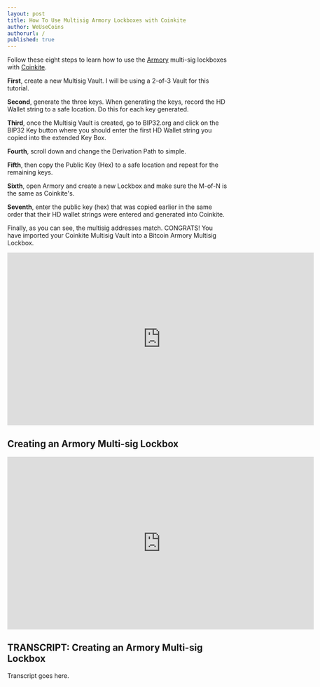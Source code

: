 ```yaml
---
layout: post
title: How To Use Multisig Armory Lockboxes with Coinkite
author: WeUseCoins
authorurl: /
published: true
---
```


<p>Follow these eight steps to learn how to use the <a href="/armory/">Armory</a> multi-sig lockboxes with <a href="/coinkite/">Coinkite</a>.
<p><b>First</b>, create a new Multisig Vault. I will be using a 2-of-3 Vault for this tutorial.
<p><b>Second</b>, generate the three keys. When generating the keys, record the HD Wallet string to a safe location. Do this for each key generated.
<p><b>Third</b>, once the Multisig Vault is created, go to BIP32.org and click on the BIP32 Key button where you should enter the first HD Wallet string you copied into the extended Key Box.
<p><b>Fourth</b>, scroll down and change the Derivation Path to simple.
<p><b>Fifth</b>, then copy the Public Key (Hex) to a safe location and repeat for the remaining keys.
<p><b>Sixth</b>, open Armory and create a new Lockbox and make sure the M-of-N is the same as Coinkite's.
<p><b>Seventh</b>, enter the public key (hex) that was copied earlier in the same order that their HD wallet strings were entered and generated into Coinkite.
<p>Finally, as you can see, the multisig addresses match. CONGRATS! You have imported your Coinkite Multisig Vault into a Bitcoin Armory Multisig Lockbox.
<center><iframe width="700" height="394" src="https://www.youtube.com/embed/t56TNtlRPj8" frameborder="0" allowfullscreen></iframe></center>
<p><h2>Creating an Armory Multi-sig Lockbox</h2>
<center><iframe width="700" height="394" src="https://www.youtube.com/embed/B5E3WQjSB6w" frameborder="0" allowfullscreen></iframe></center>
<p><h2>TRANSCRIPT: Creating an Armory Multi-sig Lockbox</h2>
<p>Transcript goes here.